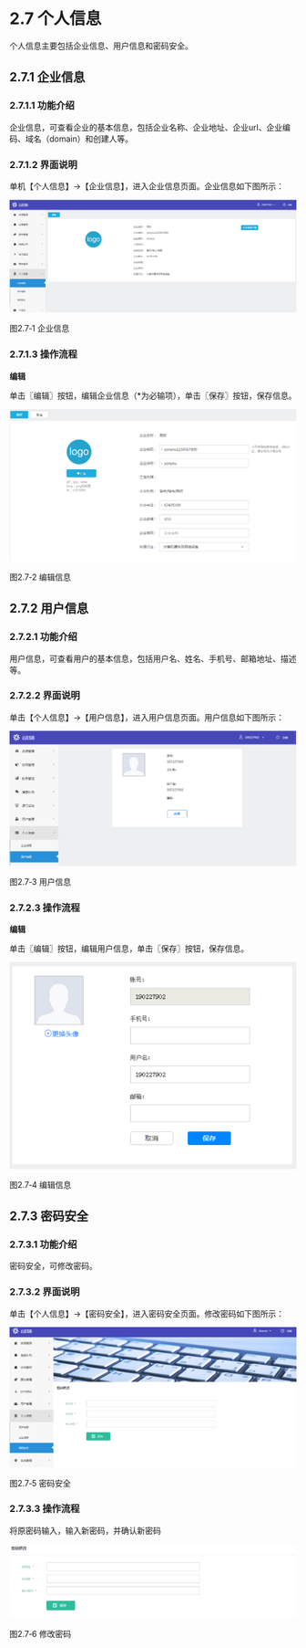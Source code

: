 # 2.7 个人信息

个人信息主要包括企业信息、用户信息和密码安全。

## 2.7.1 企业信息

### 2.7.1.1 功能介绍

企业信息，可查看企业的基本信息，包括企业名称、企业地址、企业url、企业编码、域名（domain）和创建人等。

### 2.7.1.2 界面说明

单机【个人信息】→【企业信息】，进入企业信息页面。企业信息如下图所示：

![](/assets/5-/7/image173.png)

图2.7‑1 企业信息

### 2.7.1.3 操作流程

**编辑**

单击〖编辑〗按钮，编辑企业信息（*为必输项），单击〖保存〗按钮，保存信息。

![](/assets/5-/7/image174.png)

图2.7‑2 编辑信息

## 2.7.2 用户信息

### 2.7.2.1 功能介绍

用户信息，可查看用户的基本信息，包括用户名、姓名、手机号、邮箱地址、描述等。

### 2.7.2.2 界面说明

单击【个人信息】→【用户信息】，进入用户信息页面。用户信息如下图所示：

![](/assets/5-/7/image171.png)

图2.7‑3 用户信息

### 2.7.2.3 操作流程

**编辑**

单击〖编辑〗按钮，编辑用户信息，单击〖保存〗按钮，保存信息。

![](/assets/5-/7/image172.png)

图2.7‑4 编辑信息

## 2.7.3 密码安全

### 2.7.3.1 功能介绍

密码安全，可修改密码。

### 2.7.3.2 界面说明 

单击【个人信息】→【密码安全】，进入密码安全页面。修改密码如下图所示：

![](/assets/5-/7/image175.png)

图2.7‑5 密码安全

### 2.7.3.3 操作流程

将原密码输入，输入新密码，并确认新密码

![](/assets/5-/7/image176.png)

图2.7‑6 修改密码






